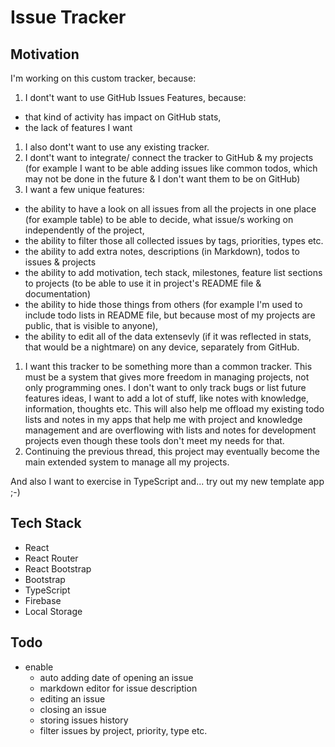 # Issue Tracker

## Motivation

I'm working on this custom tracker, because:

1. I dont't want to use GitHub Issues Features, because:
  - that kind of activity has impact on GitHub stats,
  - the lack of features I want
1. I also dont't want to use any existing tracker.
1. I dont't want to integrate/ connect the tracker to GitHub & my projects (for example I want to be able adding issues like common todos, which may not be done in the future & I don't want them to be on GitHub)
1. I want a few unique features:
  - the ability to have a look on all issues from all the projects in one place (for example table) to be able to decide, what issue/s working on independently of the project,
  - the ability to filter those all collected issues by tags, priorities, types etc.
  - the ability to add extra notes, descriptions (in Markdown), todos to issues & projects
  - the ability to add motivation, tech stack, milestones, feature list sections to projects (to be able to use it in project's README file & documentation)
  - the ability to hide those things from others (for example I'm used to include todo lists in README file, but because most of my projects are public, that is visible to anyone),
  - the ability to edit all of the data extensevly (if it was reflected in stats, that would be a nightmare) on any device, separately from GitHub.
1. I want this tracker to be something more than a common tracker. This must be a system that gives more freedom in managing projects, not only programming ones. I don't want to only track bugs or list future features ideas, I want to add a lot of stuff, like notes with knowledge, information, thoughts etc. This will also help me offload my existing todo lists and notes in my apps that help me with project and knowledge management and are overflowing with lists and notes for development projects even though these tools don't meet my needs for that.
1. Continuing the previous thread, this project may eventually become the main extended system to manage all my projects.

And also I want to exercise in TypeScript and... try out my new template app ;-)

## Tech Stack

- React
- React Router
- React Bootstrap
- Bootstrap
- TypeScript
- Firebase
- Local Storage

## Todo

- enable
  - auto adding date of opening an issue
  - markdown editor for issue description
  - editing an issue
  - closing an issue
  - storing issues history
  - filter issues by project, priority, type etc.